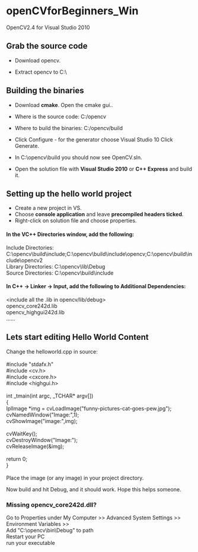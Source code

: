 openCVforBeginners_Win
======================

OpenCV2.4 for Visual Studio 2010

<h2>Grab the source code</h2>

* Download opencv.<br />

* Extract opencv to C:\

<h2>Building the binaries</h2>

* Download <b>cmake</b>. Open the cmake gui..<br />

* Where is the source code: C:/opencv<br />

* Where to build the binaries: C:/opencv/build<br />

* Click Configure - for the generator choose Visual Studio 10 Click Generate.<br />

* In C:\opencv\build you should now see OpenCV.sln.<br />

* Open the solution file with <b>Visual Studio 2010</b> or <b>C++ Express</b> and build it.

<h2>Setting up the hello world project</h2>

* Create a new project in VS. <br />
* Choose <b>console application</b> and leave <b>precompiled headers ticked</b>. <br />
* Right-click on solution file and choose properties.<br/>

<h4>In the VC++ Directories window, add the following:</h4>
Include Directories: C:\opencv\build\include;C:\opencv\build\include\opencv;C:\opencv\build\include\opencv2 <br />
Library Directories: C:\opencv\lib\Debug <br />
Source Directories: C:\opencv\build\include<br />

<h4>In C++ -> Linker -> Input, add the following to Additional Dependencies:</h4>
&lt;include all the .lib in opencv/lib/debug&gt;<br />
opencv_core242d.lib<br />
opencv_highgui242d.lib<br />
......<br />

<h2>Lets start editing Hello World Content</h2>
Change the helloworld.cpp in source:<br />
<br />
&#35;include &quot;stdafx.h&quot;<br />
&#35;include &lt;cv.h&gt;<br />
&#35;include &lt;cxcore.h&gt;<br />
&#35;include &lt;highgui.h&gt;<br />
<br />
int _tmain(int argc, _TCHAR* argv[])<br />
{<br />
        IplImage *img = cvLoadImage(&quot;funny-pictures-cat-goes-pew.jpg&quot;)&#59;<br />
        cvNamedWindow("Image:",1)&#59;<br />
        cvShowImage("image:",img)&#59;<br />
<br />
        cvWaitKey()&#59;<br />
        cvDestroyWindow(&quot;Image:&quot;)&#59;<br />
        cvReleaseImage(&img)&#59;<br />
<br />
        return 0&#59;<br />
}<br />
<br />
Place the image (or any image) in your project directory.<br />

Now build and hit Debug, and it should work. Hope this helps someone.<br />

<h3>Missing opencv_core242d.dll?</h3>
Go to Properties under My Computer &gt;&gt; Advanced System Settings &gt;&gt; Environment Variables &gt;&gt; <br />
Add  &quot;C:\opencv\bin\Debug&quot; to path<br />
Restart your PC<br />
run your executable<br />